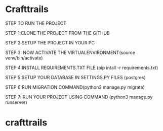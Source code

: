 # Crafttrails

STEP TO RUN THE PROJECT 

STEP 1:CLONE THE PROJECT FROM THE GITHUB

STEP 2:SETUP THE PROJECT IN YOUR PC

STEP 3: NOW ACTIVATE THE VIRTUALENVIRONMENT(source venv/bin/activate)

STEP 4:INSTALL REQUIREMENTS.TXT FILE (pip intall -r requirements.txt)

STEP 5:SETUP YOUR DATABASE IN SETTINGS.PY FILES (postgres)

STEP 6:RUN MIGRATION COMMAND(python3 manage.py migrate)

STEP 7: RUN YOUR PROJECT USING COMMAND (python3 manage.py runserver)
# crafttrails
